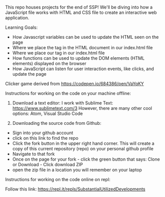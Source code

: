 This repo houses projects for the end of SSP! We'll be diving into how a JavaScript file works with HTML and CSS file to create an interactive web application.

Learning Goals:

- How Javascript variables can be used to update the HTML seen on the page
- Where we place the <script></script> tag in the HTML document in our index.html file
- Where we place our <link rel="stylesheet" type="text/css" href=""> tag in our index.html file
- How functions can be used to update the DOM elements (HTML elements) displayed on the browser
- How JavaScript can listen for user interaction events, like clicks, and update the page

Clicker game derived from https://codepen.io/684386/pen/VaYqKY

Instructions for working on the code on your machine offline:

1. Download a text editor: I work with Sublime Text: https://www.sublimetext.com/3
   However, there are many other cool options: Atom, Visual Studio Code

2. Downloading the source code from Github:

- Sign into your github account
- click on this link to find the repo
- Click the fork button in the upper right hand corner. This will create a copy of this current repository (repo) on your personal github profile
- Navigate to that fork
- Once on the page for your fork - click the green button that says: Clone or Download - Click download ZIP
- open the zip file in a location you will remember on your laptop

Instructions for working on the code online on repl:

Follow this link:
https://repl.it/repls/SubstantialUtilizedDevelopments
